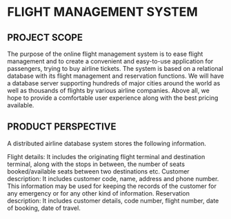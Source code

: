 # FLIGHT MANAGEMENT SYSTEM

## PROJECT SCOPE
The purpose of the online flight management system is to ease flight management and to create a convenient and easy-to-use application for passengers, trying to buy airline tickets. The system is based on a relational database with its flight management and reservation functions. We will have a database server supporting hundreds of major cities around the world as well as thousands of flights by various airline companies. Above all, we hope to provide a comfortable user experience along with the best pricing available.

## PRODUCT PERSPECTIVE

A distributed airline database system stores the following information.

Flight details:
It includes the originating flight terminal and destination terminal, along with the stops in between, the number of seats booked/available seats between two destinations etc.
Customer description:
It includes customer code, name, address and phone number. This information may be used for keeping the records of the customer for any emergency or for any other kind of information.
Reservation description:
It includes customer details, code number, flight number, date of booking, date of travel.
